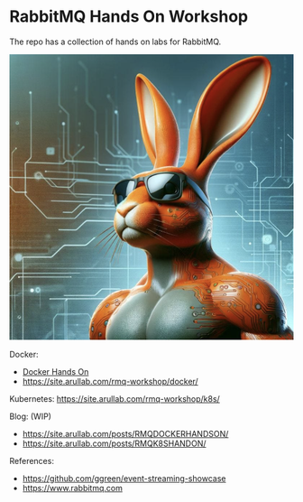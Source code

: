 # RabbitMQ Hands On Workshop


The repo has a collection of hands on  labs for RabbitMQ. 

![RabbitMQ Screenshot](static/rmq.png)

Docker:
- [Docker Hands On](https://github.com/cfkubo/rmq-workshop/tree/ed882554b7fc17952e482947ade64c67dbd580f0/docker)
- https://site.arullab.com/rmq-workshop/docker/

Kubernetes: https://site.arullab.com/rmq-workshop/k8s/


Blog: (WIP)
-  https://site.arullab.com/posts/RMQDOCKERHANDSON/
-  https://site.arullab.com/posts/RMQK8SHANDON/


References: 
- https://github.com/ggreen/event-streaming-showcase
- https://www.rabbitmq.com



